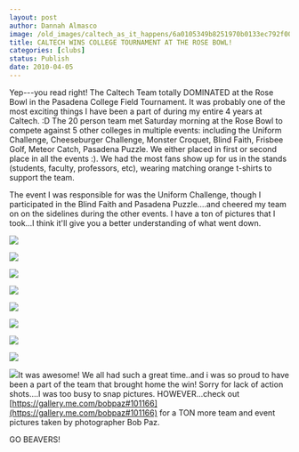 ```yaml
---
layout: post
author: Dannah Almasco
image: /old_images/caltech_as_it_happens/6a0105349b8251970b0133ec792f00970b.jpg
title: CALTECH WINS COLLEGE TOURNAMENT AT THE ROSE BOWL!
categories: [clubs]
status: Publish
date: 2010-04-05
---
```



Yep---you read right! The Caltech Team totally DOMINATED at the Rose Bowl in the Pasadena College Field Tournament. It was probably one of the most exciting things I have been a part of during my entire 4 years at Caltech. :D
The 20 person team met Saturday morning at the Rose Bowl to compete against 5 other colleges in multiple events: including the Uniform Challenge, Cheeseburger Challenge, Monster Croquet, Blind Faith, Frisbee Golf, Meteor Catch, Pasadena Puzzle. We either placed in first or second place in all the events :). We had the most fans show up for us in the stands (students, faculty, professors, etc), wearing matching orange t-shirts to support the team.

The event I was responsible for was the Uniform Challenge, though I participated in the Blind Faith and Pasadena Puzzle....and cheered my team on on the sidelines during the other events. 
I have a ton of pictures that I took...I think it'll give you a better understanding of what went down.


![](/old_images/caltech_as_it_happens/6a0105349b8251970b01347fa92565970c.jpg)

![](/old_images/caltech_as_it_happens/6a0105349b8251970b0133ec793643970b.jpg)

![](/old_images/caltech_as_it_happens/6a0105349b8251970b0133ec7937b9970b.jpg)

![](/old_images/caltech_as_it_happens/6a0105349b8251970b01347fa92850970c.jpg)

![](/old_images/caltech_as_it_happens/6a0105349b8251970b0133ec793a8b970b.jpg)

![](/old_images/caltech_as_it_happens/6a0105349b8251970b0133ec793ba8970b.jpg)

![](/old_images/caltech_as_it_happens/6a0105349b8251970b0133ec7940b5970b.jpg)

![](/old_images/caltech_as_it_happens/6a0105349b8251970b01347fa930d5970c.jpg)

![](/old_images/caltech_as_it_happens/6a0105349b8251970b0133ec7947de970b.jpg)It was awesome! We all had such a great time..and i was so proud to have been a part of the team that brought home the win! Sorry for lack of action shots....I was too busy to snap pictures. HOWEVER...check out [https://gallery.me.com/bobpaz#101166](https://gallery.me.com/bobpaz#101166) for a TON more team and event pictures taken by photographer Bob Paz.

GO BEAVERS!

